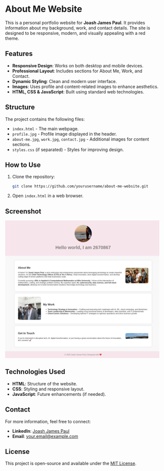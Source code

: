 # About Me Website

This is a personal portfolio website for **Joash James Paul**. It provides information about my background, work, and contact details. The site is designed to be responsive, modern, and visually appealing with a red theme.

## Features
- **Responsive Design**: Works on both desktop and mobile devices.
- **Professional Layout**: Includes sections for About Me, Work, and Contact.
- **Dynamic Styling**: Clean and modern user interface.
- **Images**: Uses profile and content-related images to enhance aesthetics.
- **HTML, CSS & JavaScript**: Built using standard web technologies.

## Structure
The project contains the following files:
- `index.html` - The main webpage.
- `profile.jpg` - Profile image displayed in the header.
- `about-me.jpg`, `work.jpg`, `contact.jpg` - Additional images for content sections.
- `styles.css` (if separated) - Styles for improving design.

## How to Use
1. Clone the repository:
   ```bash
   git clone https://github.com/yourusername/about-me-website.git
   ```
2. Open `index.html` in a web browser.

## Screenshot
![Website Screenshot](screenshot.png)

## Technologies Used
- **HTML**: Structure of the website.
- **CSS**: Styling and responsive layout.
- **JavaScript**: Future enhancements (if needed).

## Contact
For more information, feel free to connect:
- **LinkedIn**: [Joash James Paul](https://www.linkedin.com/in/joash-james-paul-813023259/)
- **Email**: your.email@example.com

## License
This project is open-source and available under the [MIT License](LICENSE).